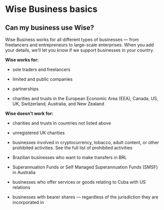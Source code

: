 # Wise Business basics  
## Can my business use Wise?  
Wise Business works for all different types of businesses — from freelancers and entrepreneurs to large-scale enterprises. When you add your details, we’ll let you know if we support businesses in your country. 

**Wise works for:**

  * sole traders and freelancers

  * limited and public companies

  * partnerships

  * charities and trusts in the European Economic Area (EEA), Canada, US, UK, Switzerland, Australia, and New Zealand




 **Wise doesn’t work for:**

  * charities and trusts in countries not listed above

  * unregistered UK charities

  * businesses involved in cryptocurrency, tobacco, adult content, or other prohibited activities. See the full list of prohibited activities

  * Brazilian businesses who want to make transfers in BRL

  * Superannuation Funds or Self Managed Superannuation Funds (SMSF) in Australia

  * businesses who offer services or goods relating to Cuba with US relations

  * businesses with bearer shares — regardless of the jurisdiction they are incorporated in